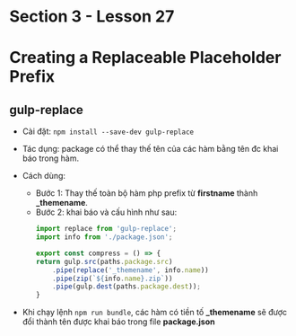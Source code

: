 # Section 3 - Lesson 27
# Creating a Replaceable Placeholder Prefix

## gulp-replace

- Cài đặt: ```npm install --save-dev gulp-replace```
- Tác dụng: package có thể thay thế tên của các hàm bằng tên đc khai báo trong hàm.
- Cách dùng:
  + Bước 1: Thay thế toàn bộ hàm php prefix từ __firstname__ thành **_themename**.
  + Bước 2: khai báo và cấu hình như sau:
    ```js
    import replace from 'gulp-replace';
    import info from './package.json';
    
    export const compress = () => {
    return gulp.src(paths.package.src)
        .pipe(replace('_themename', info.name))
        .pipe(zip(`${info.name}.zip`))
        .pipe(gulp.dest(paths.package.dest));
    }
    ```
    
- Khi chạy lệnh ```npm run bundle```, các hàm có tiền tố **_themename** sẽ được đổi thành tên được khai báo trong file __package.json__